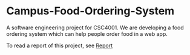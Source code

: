 # Campus-Food-Ordering-System
A software engineering project for CSC4001. We are developing a food ordering system which can help people order food in a web app.  

To read a report of this project, see [Report](https://github.com/CSC4001/Campus-Food-Ordering-System/blob/master/Report.pdf)
